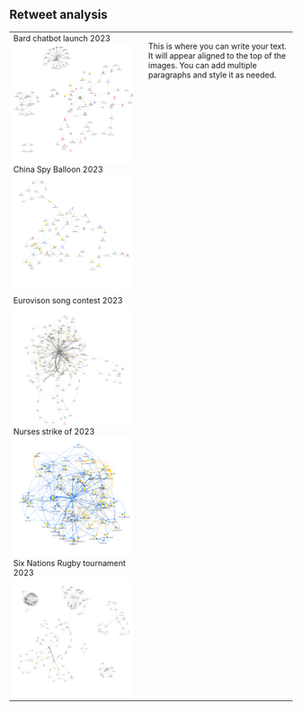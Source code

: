 ## Retweet analysis

<table>
  <tr>
    <td>
      Bard chatbot launch 2023
      <img src="images/bard.png" width="500"><br>
      China Spy Balloon 2023
      <img src="images/ChinaSpyBalloon.png" width="500"><br>
      Eurovison song contest 2023
      <img src="images/Eurovision.png" width="500"><br>
      Nurses strike of 2023
      <img src="images/NursesStrike.png"" width="500"><br>
      Six Nations Rugby tournament 2023
      <img src="images/SixNations.png" width="500">
    </td>
    <td style="vertical-align: top; padding-left: 20px; border: none;">
      <p>
        This is where you can write your text. It will appear aligned to the top of the images.
        You can add multiple paragraphs and style it as needed.
      </p>
    </td>
  </tr>
</table>
 
